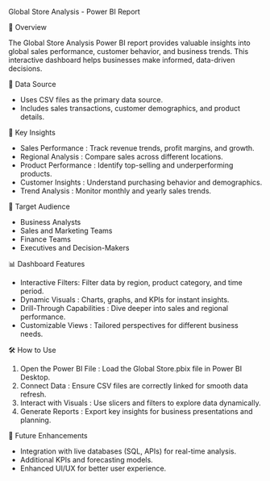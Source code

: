  Global Store Analysis - Power BI Report

 📌 Overview

The Global Store Analysis Power BI report provides valuable insights into global sales performance, customer behavior, and business trends. This interactive dashboard helps businesses make informed, data-driven decisions.


📂 Data Source

- Uses CSV files as the primary data source.
- Includes sales transactions, customer demographics, and product details.


🔑 Key Insights

- Sales Performance : Track revenue trends, profit margins, and growth.
- Regional Analysis : Compare sales across different locations.
- Product Performance : Identify top-selling and underperforming products.
- Customer Insights : Understand purchasing behavior and demographics.
- Trend Analysis : Monitor monthly and yearly sales trends.


🎯 Target Audience

- Business Analysts
- Sales and Marketing Teams
- Finance Teams
- Executives and Decision-Makers


 📊 Dashboard Features

- Interactive Filters: Filter data by region, product category, and time period.
- Dynamic Visuals : Charts, graphs, and KPIs for instant insights.
- Drill-Through Capabilities : Dive deeper into sales and regional performance.
- Customizable Views : Tailored perspectives for different business needs.


🛠 How to Use

1. Open the Power BI File : Load the Global Store.pbix file in Power BI Desktop.
2. Connect Data : Ensure CSV files are correctly linked for smooth data refresh.
3. Interact with Visuals : Use slicers and filters to explore data dynamically.
4. Generate Reports : Export key insights for business presentations and planning.


🚀 Future Enhancements

- Integration with live databases (SQL, APIs) for real-time analysis.
- Additional KPIs and forecasting models.
- Enhanced UI/UX for better user experience.

